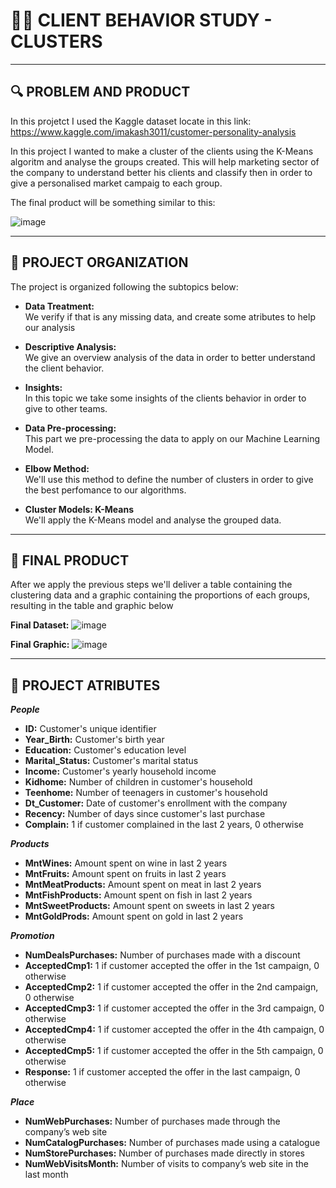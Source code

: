 # 🛒🧍 CLIENT BEHAVIOR STUDY - CLUSTERS 
___
## 🔍 PROBLEM AND PRODUCT

In this projetct I used the Kaggle dataset locate in this link:<br> https://www.kaggle.com/imakash3011/customer-personality-analysis

In this project I wanted to make a cluster of the clients using the K-Means algoritm and analyse the groups created. This will help marketing sector of the company to understand better his clients and classify then in order to give a personalised market campaig to each group.<br>

The final product will be something similar to this:

![image](https://user-images.githubusercontent.com/46419374/134188663-824b29d2-0ddb-42ad-b297-7ba6f33f5fb7.png)

___
## 📑  PROJECT ORGANIZATION 

The project is organized following the subtopics below:

- **Data Treatment:**<br>
  We verify if that is any missing data, and create some atributes to help our analysis
  
- **Descriptive Analysis:**<br>
  We give an overview analysis of the data in order to better understand the client behavior.
  
- **Insights:** <br>
  In this topic we take some insights of the clients behavior in order to give to other teams.
  
- **Data Pre-processing:**<br>
  This part we pre-processing the data to apply on our Machine Learning Model.
  
- **Elbow Method:**<br>
  We'll use this method to define the number of clusters in order to give the best perfomance to our algorithms.
  
- **Cluster Models: K-Means**<br>
  We'll apply the K-Means model and analyse the grouped data.
___
## 📑  FINAL PRODUCT

After we apply the previous steps we'll deliver a table containing the clustering data and a graphic containing the proportions of each groups, resulting in the table and graphic below

**Final Dataset:**
![image](https://user-images.githubusercontent.com/46419374/134181565-78e971da-9739-451b-91ea-2763875da858.png)

**Final Graphic:**
![image](https://user-images.githubusercontent.com/46419374/134181952-1f049024-3367-468f-b462-eeef6627d6cc.png)

___
## 📑  PROJECT ATRIBUTES

***People***

- **ID:** Customer's unique identifier
- **Year_Birth:** Customer's birth year
- **Education:** Customer's education level
- **Marital_Status:** Customer's marital status
- **Income:** Customer's yearly household income
- **Kidhome:** Number of children in customer's household
- **Teenhome:** Number of teenagers in customer's household
- **Dt_Customer:** Date of customer's enrollment with the company
- **Recency:** Number of days since customer's last purchase
- **Complain:** 1 if customer complained in the last 2 years, 0 otherwise

***Products***

- **MntWines:** Amount spent on wine in last 2 years
- **MntFruits:** Amount spent on fruits in last 2 years
- **MntMeatProducts:** Amount spent on meat in last 2 years
- **MntFishProducts:** Amount spent on fish in last 2 years
- **MntSweetProducts:** Amount spent on sweets in last 2 years
- **MntGoldProds:** Amount spent on gold in last 2 years

***Promotion***

- **NumDealsPurchases:** Number of purchases made with a discount
- **AcceptedCmp1:** 1 if customer accepted the offer in the 1st campaign, 0 otherwise
- **AcceptedCmp2:** 1 if customer accepted the offer in the 2nd campaign, 0 otherwise
- **AcceptedCmp3:** 1 if customer accepted the offer in the 3rd campaign, 0 otherwise
- **AcceptedCmp4:** 1 if customer accepted the offer in the 4th campaign, 0 otherwise
- **AcceptedCmp5:** 1 if customer accepted the offer in the 5th campaign, 0 otherwise
- **Response:** 1 if customer accepted the offer in the last campaign, 0 otherwise

***Place***

- **NumWebPurchases:** Number of purchases made through the company’s web site
- **NumCatalogPurchases:** Number of purchases made using a catalogue
- **NumStorePurchases:** Number of purchases made directly in stores
- **NumWebVisitsMonth:** Number of visits to company’s web site in the last month
